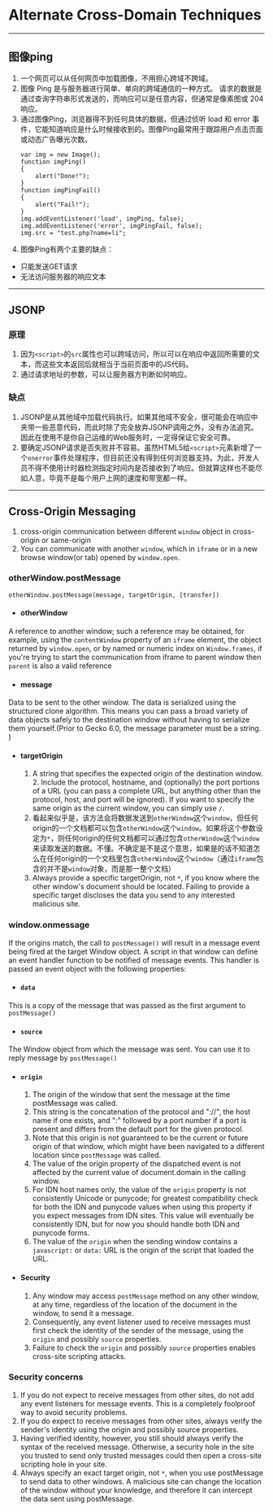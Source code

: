 # Alternate Cross-Domain Techniques

***
## 图像ping
1. 一个网页可以从任何网页中加载图像，不用担心跨域不跨域。
2. 图像 Ping 是与服务器进行简单、单向的跨域通信的一种方式。 请求的数据是通过查询字符串形式发送的，而响应可以是任意内容，但通常是像素图或 204 响应。
3. 通过图像Ping，浏览器得不到任何具体的数据，但通过侦听 load 和 error 事件，它能知道响应是什么时候接收到的。图像Ping最常用于跟踪用户点击页面或动态广告曝光次数。
    ```
    var img = new Image();
    function imgPing()
    {
        alert("Done!");
    }
    function imgPingFail()
    {
        alert("Fail!");
    }
    img.addEventListener('load', imgPing, false);
    img.addEventListener('error', imgPingFail, false);
    img.src = "test.php?name=li";
    ```
4. 图像Ping有两个主要的缺点：
  * 只能发送GET请求
  * 无法访问服务器的响应文本


***
## JSONP
### 原理
1. 因为`<script>`的`src`属性也可以跨域访问，所以可以在响应中返回所需要的文本，而这些文本返回后就相当于当前页面中的JS代码。
2. 通过请求地址的参数，可以让服务器方判断如何响应。

### 缺点
1. JSONP是从其他域中加载代码执行。如果其他域不安全，很可能会在响应中夹带一些恶意代码，而此时除了完全放弃JSONP调用之外，没有办法追究。因此在使用不是你自己运维的Web服务时，一定得保证它安全可靠。
2. 要确定JSONP请求是否失败并不容易。虽然HTML5给`<script>`元素新增了一个`onerror`事件处理程序，但目前还没有得到任何浏览器支持。为此，开发人员不得不使用计时器检测指定时间内是否接收到了响应。但就算这样也不能尽如人意，毕竟不是每个用户上网的速度和带宽都一样。


***
## Cross-Origin Messaging
1. cross-origin communication between different `window` object in cross-origin or same-origin
2. You can communicate with another `window`, which in `iframe` or in a new browse window(or tab) opened by `window.open`.

### otherWindow.postMessage
  `otherWindow.postMessage(message, targetOrigin, [transfer])`  
* #### otherWindow
A reference to another window; such a reference may be obtained, for example, using the `contentWindow` property of an `iframe` element, the object returned by `window.open`, or by named or numeric index on `Window.frames`, if you're trying to start the communication from iframe to parent window then `parent` is also a valid reference

* #### message
Data to be sent to the other window. The data is serialized using the structured clone algorithm. This means you can pass a broad variety of data objects safely to the destination window without having to serialize them yourself.(Prior to Gecko 6.0, the message parameter must be a string. )

* #### targetOrigin
  1. A string that specifies the expected origin of the destination window. 2. Include the protocol, hostname, and (optionally) the port portions of a URL (you can pass a complete URL, but anything other than the protocol, host, and port will be ignored). If you want to specify the same origin as the current window, you can simply use `/`.
  3. 看起来似乎是，该方法会将数据发送到`otherWindow`这个`window`，但任何origin的一个文档都可以包含`otherWindow`这个`window`。如果将这个参数设定为`*`，则任何origin的任何文档都可以通过包含`otherWindow`这个`window`来读取发送的数据。不懂。不确定是不是这个意思，如果是的话不知道怎么在任何origin的一个文档里包含`otherWindow`这个`window`（通过`iframe`包含的并不是`window`对象，而是那一整个文档）
  4. Always provide a specific targetOrigin, not `*`, if you know where the other window's document should be located. Failing to provide a specific target discloses the data you send to any interested malicious site.

### window.onmessage
If the origins match, the call to `postMessage()` will result in a message event being fired at the target Window object. A script in that window can define an event handler function to be notified of message events. This handler is passed an event object with the following properties:
* #### `data`
This is a copy of the message that was passed as the first argument to `postMessage()`
* #### `source`
The Window object from which the message was sent. You can use it to reply message by `postMessage()`
* #### `origin`
  1. The origin of the window that sent the message at the time postMessage was called.
  2. This string is the concatenation of the protocol and "://", the host name if one exists, and ":" followed by a port number if a port is present and differs from the default port for the given protocol.
  3. Note that this origin is not guaranteed to be the current or future origin of that window, which might have been navigated to a different location since `postMessage` was called.
  4. The value of the origin property of the dispatched event is not affected by the current value of document.domain in the calling window.
  5. For IDN host names only, the value of the `origin` property is not consistently Unicode or punycode; for greatest compatibility check for both the IDN and punycode values when using this property if you expect messages from IDN sites. This value will eventually be consistently IDN, but for now you should handle both IDN and punycode forms.
  6. The value of the `origin` when the sending window contains a `javascript:` or `data:` URL is the origin of the script that loaded the URL.
* #### Security
  1. Any window may access `postMessage` method on any other window, at any time, regardless of the location of the document in the window, to send it a message.
  2. Consequently, any event listener used to receive messages must first check the identity of the sender of the message, using the `origin` and possibly `source` properties.
  3. Failure to check the `origin` and possibly `source` properties enables cross-site scripting attacks.

### Security concerns
1. If you do not expect to receive messages from other sites, do not add any event listeners for message events. This is a completely foolproof way to avoid security problems.
2. If you do expect to receive messages from other sites, always verify the sender's identity using the origin and possibly source properties.
3. Having verified identity, however, you still should always verify the syntax of the received message. Otherwise, a security hole in the site you trusted to send only trusted messages could then open a cross-site scripting hole in your site.
4. Always specify an exact target origin, not `*`, when you use postMessage to send data to other windows. A malicious site can change the location of the window without your knowledge, and therefore it can intercept the data sent using postMessage.
